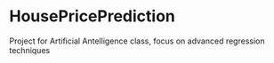 # HousePricePrediction
Project for Artificial Antelligence class, focus on advanced regression techniques
